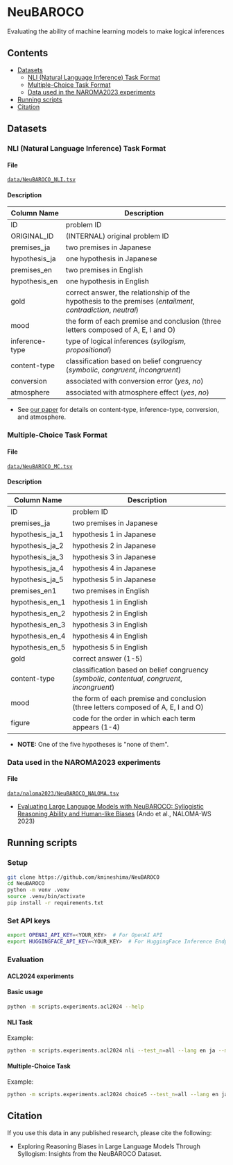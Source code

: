 # NeuBAROCO

Evaluating the ability of machine learning models to make logical inferences

## Contents

- [Datasets](#datasets)
  - [NLI (Natural Language Inference) Task Format](#nli-natural-language-inference-task-format)
  - [Multiple-Choice Task Format](#multiple-choice-task-format)
  - [Data used in the NAROMA2023 experiments](#data-used-in-the-naroma2023-experiments)
- [Running scripts](#running-scripts)
- [Citation](#citation)

## Datasets

### NLI (Natural Language Inference) Task Format

#### File

[`data/NeuBAROCO_NLI.tsv`](https://github.com/kmineshima/NeuBAROCO/blob/main/data/NeuBAROCO_NLI.tsv)

#### Description

| Column Name | Description |
| ---- | ---- |
| ID | problem ID |
| ORIGINAL_ID | (INTERNAL) original problem ID |
| premises_ja | two premises in Japanese |
| hypothesis_ja | one hypothesis in Japanese |
| premises_en | two premises in English |
| hypothesis_en | one hypothesis in English |
| gold | correct answer, the relationship of the hypothesis to the premises (*entailment*, *contradiction*, *neutral*) |
| mood | the form of each premise and conclusion (three letters composed of A, E, I and O) |
| inference-type | type of logical inferences (*syllogism*, *propositional*) |
| content-type | classification based on belief congruency (*symbolic*, *congruent*, *incongruent*) |
| conversion | associated with conversion error (*yes*, *no*) |
| atmosphere | associated with atmosphere effect (*yes*, *no*) |

- See [our paper](#citation) for details on content-type, inference-type, conversion, and atmosphere.


### Multiple-Choice Task Format

#### File

[`data/NeuBAROCO_MC.tsv`](https://github.com/kmineshima/NeuBAROCO/blob/main/data/NeuBAROCO_MC.tsv)

#### Description

| Column Name | Description |
| ---- | ---- |
| ID | problem ID |
| premises_ja | two premises in Japanese |
| hypothesis_ja_1 | hypothesis 1 in Japanese |
| hypothesis_ja_2 | hypothesis 2 in Japanese |
| hypothesis_ja_3 | hypothesis 3 in Japanese |
| hypothesis_ja_4 | hypothesis 4 in Japanese |
| hypothesis_ja_5 | hypothesis 5 in Japanese |
| premises_en1 | two premises in English |
| hypothesis_en_1 | hypothesis 1 in English |
| hypothesis_en_2 | hypothesis 2 in English |
| hypothesis_en_3 | hypothesis 3 in English |
| hypothesis_en_4 | hypothesis 4 in English |
| hypothesis_en_5 | hypothesis 5 in English |
| gold | correct answer (1-5) |
| content-type | classification based on belief congruency (*symbolic*, *contentual*, *congruent*, *incongruent*) |
| mood | the form of each premise and conclusion (three letters composed of A, E, I and O) |
| figure | code for the order in which each term appears (1-4) |

- **NOTE:** One of the five hypotheses is "none of them".

### Data used in the NAROMA2023 experiments

#### File

[`data/naloma2023/NeuBAROCO_NALOMA.tsv`](https://github.com/kmineshima/NeuBAROCO/blob/main/data/naloma2023/NeuBAROCO_NALOMA.tsv)

- [Evaluating Large Language Models with NeuBAROCO: Syllogistic Reasoning Ability and Human-like Biases](https://aclanthology.org/2023.naloma-1.1) (Ando et al., NALOMA-WS 2023)

## Running scripts

### Setup

```bash
git clone https://github.com/kmineshima/NeuBAROCO
cd NeuBAROCO
python -m venv .venv
source .venv/bin/activate
pip install -r requirements.txt
```

### Set API keys

```bash
export OPENAI_API_KEY=<YOUR_KEY>  # For OpenAI API
export HUGGINGFACE_API_KEY=<YOUR_KEY>  # For HuggingFace Inference Endpoints API
```

### Evaluation

#### ACL2024 experiments

#### Basic usage

```bash
python -m scripts.experiments.acl2024 --help
```

#### NLI Task

Example:

```bash
python -m scripts.experiments.acl2024 nli --test_n=all --lang en ja --model gpt-3.5-turbo-1106 gpt-4-0613
```

#### Multiple-Choice Task

Example:

```bash
python -m scripts.experiments.acl2024 choice5 --test_n=all --lang en ja --model gpt-3.5-turbo-1106 gpt-4-0613
```

## Citation

If you use this data in any published research, please cite the following:

- Exploring Reasoning Biases in Large Language Models Through Syllogism: Insights from the NeuBAROCO Dataset.

```
```
